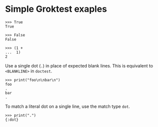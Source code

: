 # Simple Groktest exaples

    >>> True
    True

    >>> False
    False

    >>> (1 +
    ...  1)
    2

Use a single dot (`.`) in place of expected blank lines. This is
equivalent to `<BLANKLINE>` in `doctest`.

    >>> print("foo\n\nbar\n")
    foo
    .
    bar
    .

To match a literal dot on a single line, use the match type `dot`.

    >>> print(".")
    {:dot}
